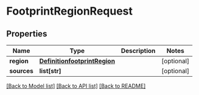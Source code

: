 # FootprintRegionRequest

## Properties
Name | Type | Description | Notes
------------ | ------------- | ------------- | -------------
**region** | [**DefinitionfootprintRegion**](DefinitionfootprintRegion.md) |  | [optional] 
**sources** | **list[str]** |  | [optional] 

[[Back to Model list]](../README.md#documentation-for-models) [[Back to API list]](../README.md#documentation-for-api-endpoints) [[Back to README]](../README.md)


